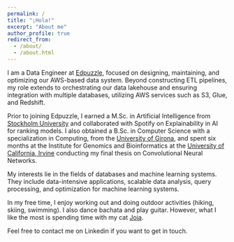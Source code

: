 ```yaml
---
permalink: /
title: "¡Hola!"
excerpt: "About me"
author_profile: true
redirect_from: 
  - /about/
  - /about.html
---
```


I am a Data Engineer at [Edpuzzle](https://edpuzzle.com/), focused on designing, maintaining, and optimizing our AWS-based data system. Beyond constructing ETL pipelines, my role extends to orchestrating our data lakehouse and ensuring integration with multiple databases, utilizing AWS services such as S3, Glue, and Redshift.
 
Prior to joining Edpuzzle, I earned a M.Sc. in Artificial Intelligence from [Stockholm University](https://www.su.se/cmlink/stockholm-university) and collaborated with Spotify on Explainability in AI for ranking models. I also obtained a B.Sc. in Computer Science with a specialization in Computing, from the [University of Girona](https://www.udg.edu/en/), and spent six months at the Institute for Genomics and Bioinformatics at the [University of California, Irvine](https://uci.edu/) conducting my final thesis on Convolutional Neural Networks. 

My interests lie in the fields of databases and machine learning systems. They include data-intensive applications, scalable data analysis, query processing, and optimization for machine learning systems.

In my free time, I enjoy working out and doing outdoor activities (hiking, skiing, swimming). I also dance bachata and play guitar. However, what I like the most is spending time with my cat [Joia](https://lauragalera.github.io/personal/joia).  

Feel free to contact me on Linkedin if you want to get in touch.
